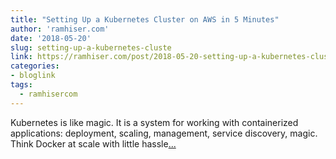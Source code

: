 ```yaml
---
title: "Setting Up a Kubernetes Cluster on AWS in 5 Minutes"
author: 'ramhiser.com'
date: '2018-05-20'
slug: setting-up-a-kubernetes-cluste
link: https://ramhiser.com/post/2018-05-20-setting-up-a-kubernetes-cluster-on-aws-in-5-minutes/
categories:
- bloglink
tags:
  - ramhisercom
---
```


Kubernetes is like magic. It is a system for working with containerized applications: deployment, scaling, management, service discovery, magic. Think Docker at scale with little hassle[... <i class="fas fa-external-link-alt"></i>](https://ramhiser.com/post/2018-05-20-setting-up-a-kubernetes-cluster-on-aws-in-5-minutes/)

